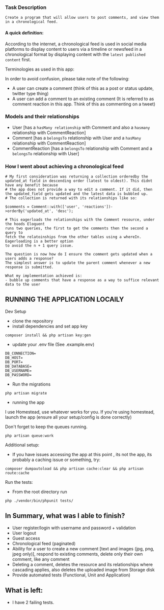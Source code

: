 ### Task Description
```
Create a program that will allow users to post comments, and view them in a chronological feed.
```

#### A quick definition: 
According to the internet, a chronological feed is used in social media platforms to display 
content to users via a timeline or newsfeed in a chronological format by displaying 
content with the `latest published content` first.

Terminologies as used in this app:

In order to avoid confusion, please take note of the following:
- A user can create a comment (think of this as a post or status update, twitter type thing)
- A user can add a comment to an existing comment (It is referred to as comment reaction in this app. Think of this as commenting on a tweet)

### Models and their relationships
- User [has a `hasMany relationship` with Comment and also a `hasmany` relationship with CommentReaction]
- Comment [has a `belongsTo` relationship with User and a `hasMany` relationship with CommentReaction]
- CommentReaction [has a `belongsTo` relationship with Comment and a `belongsTo` relationship with User]

### How I went about achieving a chronological feed
```
# My first consideration was returning a collection orderedby the updated_at field in descending order (latest to oldest). This didnt have any benefit because 
# the app does not provide a way to edit a comment. If it did, then the updated_field gets updated and the latest data is bubbled up.
# The collection is returned with its relationships like so:

$comments = Comment::with(['user', 'reactions'])->orderBy('updated_at', 'desc');

# This eagerloads the relationships with the Comment resource, under the hoods Eloquent 
runs two queries, the first to get the comments then the second a query to 
fetch the relatoinships from the other tables using a whereIn. Eagerloading is a better option
to avoid the n + 1 query issue. 

The question is now how do I ensure the comment gets updated when a users adds a response?
The simplest answer is to update the parent comment whenever a new response is submitted.

What my implementation achieved is:
- bubble up comments that have a response as a way to suffice relevant data to the user
```

## RUNNING THE APPLICATION LOCAlLY

Dev Setup
- clone the repository
- install dependencies and set app key

```
composer install && php artisan key:gen
```

- update your .env file (See .example.env)
```
DB_CONNECTION=
DB_HOST=
DB_PORT=
DB_DATABASE=
DB_USERNAME=
DB_PASSWORD=
```

- Run the migrations
```
php artisan migrate
```

- running the app

I use Homestead, use whatever works for you. If you're using homestead, launch the app (ensure all your setup/config is done correctly)

Don't forget to keep the queues running.
```
php artisan queue:work
```

Additional setup:
- If you have issues accessing the app at this point , its not the app, 
its probably a caching issue or something, try:

```
composer dumpautoload && php artisan cache:clear && php artisan route:cache
```

Run the tests:
- From the root directory run
```
php ./vendor/bin/phpunit tests/
```

## In Summary, what was I able to finish?
- User register/login with username and password + validation
- User logout
- Guest access
- Chronological feed (paginated)
- Ability for a user to create a new comment [text and images (jpg, png, jpeg only)], 
respond to existing comments, delete only their own comment, like any comment
- Deleting a comment, deletes the resource and its relationships where cascading 
applies, also deletes the uploaded image from Storage disk
- Provide automated tests (Functional, Unit and Application)

## What is left:
- I have 2 failing tests.